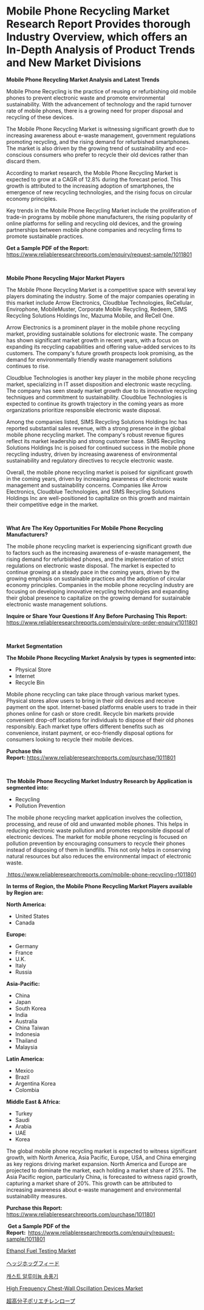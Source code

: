 <p><h1>Mobile Phone Recycling Market Research Report Provides thorough Industry Overview, which offers an In-Depth Analysis of Product Trends and New Market Divisions</h1></p><p><strong>Mobile Phone Recycling Market Analysis and Latest Trends</strong></p>
<p><p>Mobile Phone Recycling is the practice of reusing or refurbishing old mobile phones to prevent electronic waste and promote environmental sustainability. With the advancement of technology and the rapid turnover rate of mobile phones, there is a growing need for proper disposal and recycling of these devices.</p><p>The Mobile Phone Recycling Market is witnessing significant growth due to increasing awareness about e-waste management, government regulations promoting recycling, and the rising demand for refurbished smartphones. The market is also driven by the growing trend of sustainability and eco-conscious consumers who prefer to recycle their old devices rather than discard them.</p><p>According to market research, the Mobile Phone Recycling Market is expected to grow at a CAGR of 12.8% during the forecast period. This growth is attributed to the increasing adoption of smartphones, the emergence of new recycling technologies, and the rising focus on circular economy principles.</p><p>Key trends in the Mobile Phone Recycling Market include the proliferation of trade-in programs by mobile phone manufacturers, the rising popularity of online platforms for selling and recycling old devices, and the growing partnerships between mobile phone companies and recycling firms to promote sustainable practices.</p></p>
<p><strong>Get a Sample PDF of the Report:&nbsp;</strong> <a href="https://www.reliableresearchreports.com/enquiry/request-sample/1011801">https://www.reliableresearchreports.com/enquiry/request-sample/1011801</a></p>
<p>&nbsp;</p>
<p><strong>Mobile Phone Recycling Major Market Players</strong></p>
<p><p>The Mobile Phone Recycling Market is a competitive space with several key players dominating the industry. Some of the major companies operating in this market include Arrow Electronics, Cloudblue Technologies, ReCellular, Envirophone, MobileMuster, Corporate Mobile Recycling, Redeem, SIMS Recycling Solutions Holdings Inc, Mazuma Mobile, and ReCell One.</p><p>Arrow Electronics is a prominent player in the mobile phone recycling market, providing sustainable solutions for electronic waste. The company has shown significant market growth in recent years, with a focus on expanding its recycling capabilities and offering value-added services to its customers. The company's future growth prospects look promising, as the demand for environmentally friendly waste management solutions continues to rise.</p><p>Cloudblue Technologies is another key player in the mobile phone recycling market, specializing in IT asset disposition and electronic waste recycling. The company has seen steady market growth due to its innovative recycling techniques and commitment to sustainability. Cloudblue Technologies is expected to continue its growth trajectory in the coming years as more organizations prioritize responsible electronic waste disposal.</p><p>Among the companies listed, SIMS Recycling Solutions Holdings Inc has reported substantial sales revenue, with a strong presence in the global mobile phone recycling market. The company's robust revenue figures reflect its market leadership and strong customer base. SIMS Recycling Solutions Holdings Inc is poised for continued success in the mobile phone recycling industry, driven by increasing awareness of environmental sustainability and regulatory directives to recycle electronic waste.</p><p>Overall, the mobile phone recycling market is poised for significant growth in the coming years, driven by increasing awareness of electronic waste management and sustainability concerns. Companies like Arrow Electronics, Cloudblue Technologies, and SIMS Recycling Solutions Holdings Inc are well-positioned to capitalize on this growth and maintain their competitive edge in the market.</p></p>
<p>&nbsp;</p>
<p><strong>What Are The Key Opportunities For Mobile Phone Recycling Manufacturers?</strong></p>
<p><p>The mobile phone recycling market is experiencing significant growth due to factors such as the increasing awareness of e-waste management, the rising demand for refurbished phones, and the implementation of strict regulations on electronic waste disposal. The market is expected to continue growing at a steady pace in the coming years, driven by the growing emphasis on sustainable practices and the adoption of circular economy principles. Companies in the mobile phone recycling industry are focusing on developing innovative recycling technologies and expanding their global presence to capitalize on the growing demand for sustainable electronic waste management solutions.</p></p>
<p><strong>Inquire or Share Your Questions If Any Before Purchasing This Report:</strong> <a href="https://www.reliableresearchreports.com/enquiry/pre-order-enquiry/1011801">https://www.reliableresearchreports.com/enquiry/pre-order-enquiry/1011801</a></p>
<p>&nbsp;</p>
<p><strong>Market Segmentation</strong></p>
<p><strong>The Mobile Phone Recycling Market Analysis by types is segmented into:</strong></p>
<p><ul><li>Physical Store</li><li>Internet</li><li>Recycle Bin</li></ul></p>
<p><p>Mobile phone recycling can take place through various market types. Physical stores allow users to bring in their old devices and receive payment on the spot. Internet-based platforms enable users to trade in their phones online for cash or store credit. Recycle bin markets provide convenient drop-off locations for individuals to dispose of their old phones responsibly. Each market type offers different benefits such as convenience, instant payment, or eco-friendly disposal options for consumers looking to recycle their mobile devices.</p></p>
<p><strong>Purchase this Report:&nbsp;</strong><a href="https://www.reliableresearchreports.com/purchase/1011801">https://www.reliableresearchreports.com/purchase/1011801</a></p>
<p>&nbsp;</p>
<p><strong>The Mobile Phone Recycling Market Industry Research by Application is segmented into:</strong></p>
<p><ul><li>Recycling</li><li>Pollution Prevention</li></ul></p>
<p><p>The mobile phone recycling market application involves the collection, processing, and reuse of old and unwanted mobile phones. This helps in reducing electronic waste pollution and promotes responsible disposal of electronic devices. The market for mobile phone recycling is focused on pollution prevention by encouraging consumers to recycle their phones instead of disposing of them in landfills. This not only helps in conserving natural resources but also reduces the environmental impact of electronic waste.</p></p>
<p><a href="https://www.reliableresearchreports.com/mobile-phone-recycling-r1011801">&nbsp;https://www.reliableresearchreports.com/mobile-phone-recycling-r1011801</a></p>
<p><strong>In terms of Region, the Mobile Phone Recycling Market Players available by Region are:</strong></p>
<p>
    <p> <strong> North America: </strong>
        <ul>
            <li>United States</li>
            <li>Canada</li>
        </ul>
        </p> 
    <p> <strong> Europe: </strong>
        <ul>
            <li>Germany</li>
            <li>France</li>
            <li>U.K.</li>
            <li>Italy</li>
            <li>Russia</li>
        </ul>
        </p> 
    <p> <strong> Asia-Pacific: </strong>
        <ul>
            <li>China</li>
            <li>Japan</li>
            <li>South Korea</li>
            <li>India</li>
            <li>Australia</li>
            <li>China Taiwan</li>
            <li>Indonesia</li>
            <li>Thailand</li>
            <li>Malaysia</li>
        </ul>
        </p> 
    <p> <strong> Latin America: </strong>
        <ul>
            <li>Mexico</li>
            <li>Brazil</li>
            <li>Argentina Korea</li>
            <li>Colombia</li>
        </ul>
        </p> 
    <p> <strong> Middle East & Africa: </strong>
        <ul>
            <li>Turkey</li>
            <li>Saudi</li>
            <li>Arabia</li>
            <li>UAE</li>
            <li>Korea</li>
        </ul>
    </p>
    </p>
<p><p>The global mobile phone recycling market is expected to witness significant growth, with North America, Asia Pacific, Europe, USA, and China emerging as key regions driving market expansion. North America and Europe are projected to dominate the market, each holding a market share of 25%. The Asia Pacific region, particularly China, is forecasted to witness rapid growth, capturing a market share of 20%. This growth can be attributed to increasing awareness about e-waste management and environmental sustainability measures.</p></p>
<p><strong>Purchase this Report: </strong><a href="https://www.reliableresearchreports.com/purchase/1011801">https://www.reliableresearchreports.com/purchase/1011801</a></p>
<p>&nbsp;<strong>Get a Sample PDF of the Report:&nbsp;&nbsp;</strong><a href="https://www.reliableresearchreports.com/enquiry/request-sample/1011801">https://www.reliableresearchreports.com/enquiry/request-sample/1011801</a></p>
<p><strong></strong></p>
<p><p><a href="https://github.com/rahu1506/Market-Research-Report-List-4/blob/main/ethanol-fuel-testing-market.md">Ethanol Fuel Testing Market</a></p><p><a href="https://github.com/luffiazaza/Market-Research-Report-List-1/blob/main/710045855617.md">ヘッジホッグフィード</a></p><p><a href="https://github.com/solomonbode85/Market-Research-Report-List-1/blob/main/579553253531.md">캐스트 알루미늄 송풍기</a></p><p><a href="https://www.linkedin.com/pulse/high-frequency-chest-wall-oscillation-devices-market-insight-hgdze">High Frequency Chest-Wall Oscillation Devices Market</a></p><p><a href="https://github.com/avbqbctihcbe2/Market-Research-Report-List-2/blob/main/251320755616.md">超高分子ポリエチレンロープ</a></p></p>